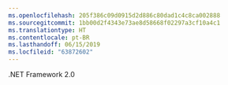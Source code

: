 ```yaml
---
ms.openlocfilehash: 205f386c09d0915d2d886c80dad1c4c8ca002888
ms.sourcegitcommit: 1bb00d2f4343e73ae8d58668f02297a3cf10a4c1
ms.translationtype: HT
ms.contentlocale: pt-BR
ms.lasthandoff: 06/15/2019
ms.locfileid: "63872602"
---
```

.NET Framework 2.0